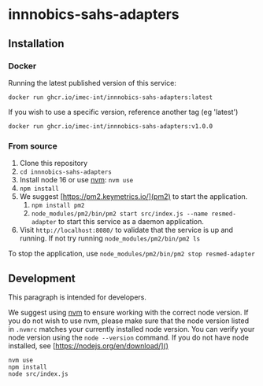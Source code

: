# innnobics-sahs-adapters

## Installation

### Docker

Running the latest published version of this service:

`docker run ghcr.io/imec-int/innnobics-sahs-adapters:latest`

If you wish to use a specific version, reference another tag (eg 'latest')

`docker run ghcr.io/imec-int/innnobics-sahs-adapters:v1.0.0`

### From source

1. Clone this repository
2. `cd innnobics-sahs-adapters`
3. Install node 16 or use [nvm](https://github.com/nvm-sh/nvm): `nvm use`
4. `npm install`
5. We suggest [https://pm2.keymetrics.io/](pm2) to start the application. 
   1. `npm install pm2`
   2. `node_modules/pm2/bin/pm2 start src/index.js --name resmed-adapter` to start this service as a daemon application. 
6. Visit `http://localhost:8080/` to validate that the service is up and running. If not try running `node_modules/pm2/bin/pm2 ls` 

To stop the application, use `node_modules/pm2/bin/pm2 stop resmed-adapter`

## Development

This paragraph is intended for developers.  

We suggest using [nvm](https://github.com/nvm-sh/nvm) to ensure working with the correct node version. If you do not wish to use nvm, please make sure that the node version listed in `.nvmrc` matches your currently installed node version. You can verify your node version using the `node --version` command. If you do not have node installed, see [https://nodejs.org/en/download/]()

```
nvm use
npm install
node src/index.js
```
